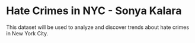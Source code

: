 # Hate Crimes in NYC - Sonya Kalara

This dataset will be used to analyze and discover trends about hate crimes in New York City. 
